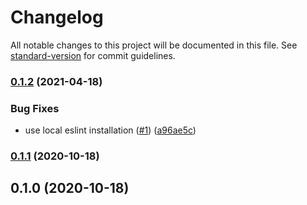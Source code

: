 # Changelog

All notable changes to this project will be documented in this file. See [standard-version](https://github.com/conventional-changelog/standard-version) for commit guidelines.

### [0.1.2](https://github.com/danielpza/eslint-lsp/compare/v0.1.1...v0.1.2) (2021-04-18)


### Bug Fixes

* use local eslint installation ([#1](https://github.com/danielpza/eslint-lsp/issues/1)) ([a96ae5c](https://github.com/danielpza/eslint-lsp/commit/a96ae5c9f6f7222e58861c527c2d324295b207d8))

### [0.1.1](https://github.com/danielpza/eslint-lsp/compare/v0.1.0...v0.1.1) (2020-10-18)

## 0.1.0 (2020-10-18)
